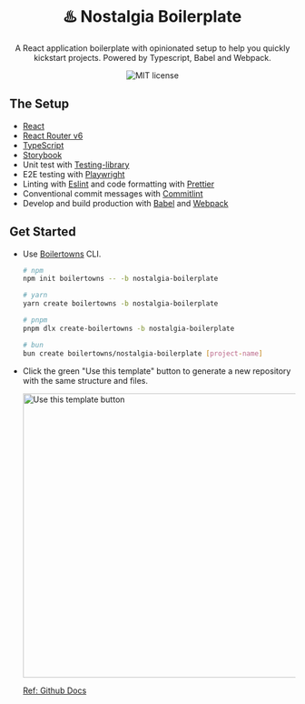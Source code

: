<h1 align="center">♨️ Nostalgia Boilerplate</h1>

<div align="center">
  <p>
    A React application boilerplate with opinionated setup to help you quickly kickstart projects. Powered by Typescript, Babel and Webpack.
  </p>
  <img src="https://img.shields.io/github/license/boilertowns/nostalgia-boilerplate?style=flat-square" alt="MIT license" >
</div>

## The Setup

- [React][react-url]
- [React Router v6][react-router-url]
- [TypeScript][typescript-url]
- [Storybook][storybook-url]
- Unit test with [Testing-library][testing-library-url]
- E2E testing with [Playwright][playwright-url]
- Linting with [Eslint][eslint-url] and code formatting with [Prettier][prettier-url]
- Conventional commit messages with [Commitlint][commitlint-url]
- Develop and build production with [Babel][babel-url] and [Webpack][webpack-url]

## Get Started

- Use [Boilertowns](https://github.com/boilertowns/create-boilertowns) CLI.

  ```sh
  # npm
  npm init boilertowns -- -b nostalgia-boilerplate

  # yarn
  yarn create boilertowns -b nostalgia-boilerplate

  # pnpm
  pnpm dlx create-boilertowns -b nostalgia-boilerplate

  # bun
  bun create boilertowns/nostalgia-boilerplate [project-name]
  ```

- Click the green "Use this template" button to generate a new repository with the same structure and files.

  <img src="https://docs.github.com/assets/cb-36544/images/help/repository/use-this-template-button.png" alt="Use this template button" width="500">

  [Ref: Github Docs](https://docs.github.com/en/repositories/creating-and-managing-repositories/creating-a-repository-from-a-template)

[react-url]: https://beta.reactjs.org
[react-router-url]: https://reactrouter.com
[typescript-url]: https://www.typescriptlang.org
[babel-url]: https://babeljs.io
[webpack-url]: https://webpack.js.org
[storybook-url]: https://storybook.js.org
[eslint-url]: https://eslint.org
[commitlint-url]: https://github.com/conventional-changelog/commitlint
[prettier-url]: https://prettier.io
[playwright-url]: https://playwright.dev
[testing-library-url]: https://testing-library.com
